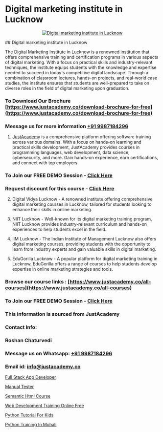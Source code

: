 # Digital marketing institute in Lucknow

<p align="center">
  <a href="https://justacademy.co/course-detail/digital-marketing">
    <img src="https://justacademy.co/storage2/course_image/1676636720_course_image.webp" alt="Digital marketing institute in Lucknow">
  </a>
</p>
## Digital marketing institute in Lucknow

The Digital Marketing Institute in Lucknow is a renowned institution that offers comprehensive training and certification programs in various aspects of digital marketing. With a focus on practical skills and industry-relevant techniques, the institute equips students with the knowledge and expertise needed to succeed in today's competitive digital landscape. Through a combination of classroom lectures, hands-on projects, and real-world case studies, the institute ensures that students are well-prepared to take on diverse roles in the field of digital marketing upon graduation.
### To Download Our Brochure [https://www.justacademy.co/download-brochure-for-free](https://www.justacademy.co/download-brochure-for-free)
### Message us for more information [+91 9987184296](https://api.whatsapp.com/send?phone=919987184296)

1) [JustAcademy](https://justacademy.co) is a comprehensive platform offering software training across various domains. With a focus on hands-on learning and practical skills development, JustAcademy provides courses in programming languages, web development, data science, cybersecurity, and more. Gain hands-on experience, earn certifications, and connect with top employers.

### To Join our FREE DEMO Session - [Click Here](https://www.justacademy.co/register-for-course-demo/)
### Request discount for this course - [Click Here](https://justacademy.co/contact-us/)

2) Digital Vidya Lucknow - A renowned institute offering comprehensive digital marketing courses in Lucknow, tailored for students looking to enhance their skills in online marketing.

3) NIIT Lucknow - Well-known for its digital marketing training program, NIIT Lucknow provides industry-relevant curriculum and hands-on experiences to help students excel in the field.

4) IIM Lucknow - The Indian Institute of Management Lucknow also offers digital marketing courses, providing students with the opportunity to learn from industry experts and gain valuable skills in digital marketing.

5) EduGorilla Lucknow - A popular platform for digital marketing training in Lucknow, EduGorilla offers a range of courses to help students develop expertise in online marketing strategies and tools.

### Browse our course links : [https://www.justacademy.co/all-courses](https://www.justacademy.co/all-courses) 
### To Join our FREE DEMO Session - [Click Here](https://www.justacademy.co/register-for-course-demo)


### This information is sourced from JustAcademy
### Contact Info:
### Roshan Chaturvedi
### Message us on Whatsapp: [+91 9987184296](https://api.whatsapp.com/send?phone=919987184296)
### Email id: [info@justacademy.co](mailto:info@justacademy.co)
                
[Full Stack App Developer](https://www.linkedin.com/pulse/full-stack-app-developer-justacademy-thane-mkwxf/)

[Manual Tester](https://www.linkedin.com/pulse/manual-tester-justacademy-brisbane-cqure?trackingId=47zIlNCzTs8oa2genANFPA%3D%3D&lipi=urn%3Ali%3Apage%3Ad_flagship3_company_admin%3Bg2rksucGRY2lUjxOm9ICQw%3D%3D)

[Semantic Html Course](https://medium.com/@namusn/semantic-html-course-1caedef86e5b)

[Web Development Training Online Free](https://medium.com/@prempja40/web-development-training-online-free-ab131b4e931f)

[Python Tutorial For Kids](https://justacademyin.github.io/justacademy/python-tutorial-for-kids)

[Python Training In Mohali](https://justacademyin.github.io/justacademy/python-training-in-mohali)

